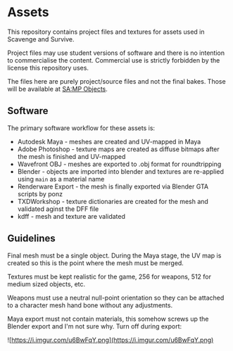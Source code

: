# Assets

This repository contains project files and textures for assets used in Scavenge and Survive.

Project files may use student versions of software and there is no intention to commercialise the content. Commercial use is strictly forbidden by the license this repository uses.

The files here are purely project/source files and not the final bakes. Those will be available at [SA:MP Objects](https://samp-objects.com).

## Software

The primary software workflow for these assets is:

* Autodesk Maya - meshes are created and UV-mapped in Maya
* Adobe Photoshop - texture maps are created as diffuse bitmaps after the mesh is finished and UV-mapped
* Wavefront OBJ - meshes are exported to .obj format for roundtripping
* Blender - objects are imported into blender and textures are re-applied using `main` as a material name
* Renderware Export - the mesh is finally exported via Blender GTA scripts by ponz
* TXDWorkshop - texture dictionaries are created for the mesh and validated aginst the DFF file
* kdff - mesh and texture are validated

## Guidelines

Final mesh must be a single object. During the Maya stage, the UV map is created so this is the point where the mesh must be merged.

Textures must be kept realistic for the game, 256 for weapons, 512 for medium sized objects, etc.

Weapons must use a neutral null-point orientation so they can be attached to a character mesh hand bone without any adjustments.

Maya export must not contain materials, this somehow screws up the Blender export and I'm not sure why. Turn off during export:

![https://i.imgur.com/u6BwFqY.png](https://i.imgur.com/u6BwFqY.png)
